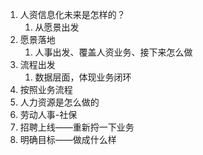 1. 人资信息化未来是怎样的？
   1. 从愿景出发
2. 愿景落地
   1. 人事出发、覆盖人资业务、接下来怎么做
3. 流程出发
   1. 数据层面，体现业务闭环
4. 按照业务流程
5. 人力资源是怎么做的
6. 劳动人事-社保
7. 招聘上线——重新捋一下业务
8. 明确目标——做成什么样